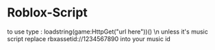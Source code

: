 # Roblox-Script
to use type : loadstring(game:HttpGet("url here"))()
\n unless it's music script replace rbxassetid://1234567890 into your music id
